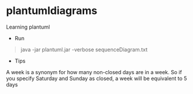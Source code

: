 # plantumldiagrams
Learning plantuml

- Run
>java -jar plantuml.jar -verbose sequenceDiagram.txt

- Tips

A week is a synonym for how many non-closed days are in a week. So if you specify Saturday and Sunday as closed, a week will be equivalent to 5 days
